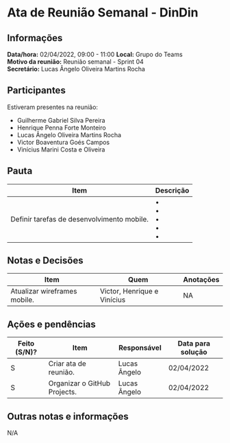 # Ata de Reunião Semanal - DinDin

## Informações
**Data/hora:** 02/04/2022, 09:00 - 11:00
**Local:** Grupo do Teams  
**Motivo da reunião:** Reunião semanal - Sprint 04  
**Secretário:** Lucas Ângelo Oliveira Martins Rocha

## Participantes
Estiveram presentes na reunião:
- Guilherme Gabriel Silva Pereira
- Henrique Penna Forte Monteiro
- Lucas Ângelo Oliveira Martins Rocha
- Victor Boaventura Goés Campos
- Vinícius Marini Costa e Oliveira

## Pauta

Item | Descrição
---- | ----
Definir tarefas de desenvolvimento mobile. | • <br>• <br>• <br>• <br>• 

## Notas e Decisões
Item | Quem | Anotações |
---- | ---- | ---- |
Atualizar wireframes mobile. | Victor, Henrique e Vinícius  | NA |


## Ações e pendências
| Feito (S/N)? | Item | Responsável | Data para solução |
| ---- | ---- | ---- | ---- |
| S | Criar ata de reunião. | Lucas Ângelo | 02/04/2022 |
| S | Organizar o GitHub Projects. | Lucas Ângelo | 02/04/2022 |

## Outras notas e informações
N/A
